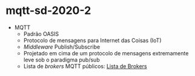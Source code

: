 # mqtt-sd-2020-2

- MQTT
  - Padrão OASIS
  - Protocolo de mensagens para Internet das Coisas (IoT)
  - *Middleware* Publish/Subscribe
  - Projetado em cima de um protocolo de mensagens extremamente leve sob o paradigma pub/sub
  - Lista de *brokers* MQTT públicos: [Lista de Brokers](https://github.com/mqtt/mqtt.org/wiki/public_brokers)